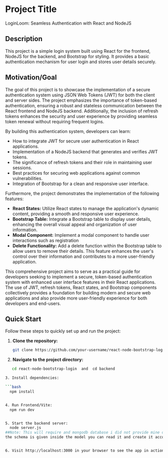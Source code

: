 # Project Title

LoginLoom: Seamless Authentication with React and NodeJS

## Description

This project is a simple login system built using React for the frontend, NodeJS for the backend, and Bootstrap for styling. It provides a basic authentication mechanism for user login and stores user details securely.

## Motivation/Goal

The goal of this project is to showcase the implementation of a secure authentication system using JSON Web Tokens (JWT) for both the client and server sides. The project emphasizes the importance of token-based authentication, ensuring a robust and stateless communication between the React frontend and NodeJS backend. Additionally, the inclusion of refresh tokens enhances the security and user experience by providing seamless token renewal without requiring frequent logins.

By building this authentication system, developers can learn:

- How to integrate JWT for secure user authentication in React applications.
- Implementation of a NodeJS backend that generates and verifies JWT tokens.
- The significance of refresh tokens and their role in maintaining user sessions.
- Best practices for securing web applications against common vulnerabilities.
- Integration of Bootstrap for a clean and responsive user interface.
  
Furthermore, the project demonstrates the implementation of the following features:

- **React States:** Utilize React states to manage the application's dynamic content, providing a smooth and responsive user experience.
- **Bootstrap Table:** Integrate a Bootstrap table to display user details, enhancing the overall visual appeal and organization of user information.
- **Modal Component:** Implement a modal component to handle user interactions such as registration
- **Delete Functionality:** Add a delete function within the Bootstrap table to allow users to remove their details. This feature enhances the user's control over their information and contributes to a more user-friendly application.

This comprehensive project aims to serve as a practical guide for developers seeking to implement a secure, token-based authentication system with enhanced user interface features in their React applications. The use of JWT, refresh tokens, React states, and Bootstrap components collectively provides a foundation for building modern and secure web applications and also provide more user-friendly experience for both developers and end-users.
 

## Quick Start

Follow these steps to quickly set up and run the project:

1. **Clone the repository:**

   ```bash
   git clone https://github.com/your-username/react-node-bootstrap-login.git
   
2. **Navigate to the project directory:**

```bash
   cd react-node-bootstrap-login  and  cd backend

3. Install dependencies:

```bash
  npm install


4. Run Frontend/Vite:
  npm run dev


5. Start the backend server:
  node server.js
##Note: This will require and mongodb database i did not provide mine due to security purpose so for that you will require either local mongodb in your system like mongodb compass or online(atlas) mongodb. for setup a database schema
the schema is given inside the model you can read it and create it accordingly also add database name infront of ? of mongo url it will connect automaticatically


6. Visit http://localhost:3000 in your browser to see the app in action.


